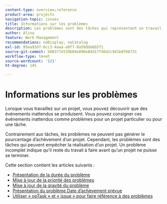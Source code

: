 ```yaml
---
content-type: overview;reference
product-area: projects
navigation-topic: issues
title: Informations sur les problèmes
description: Les problèmes sont des tâches qui représentent un travail imprévu ou imprévu sur un projet. Les articles suivants contiennent des informations sur les problèmes.
author: Alina
feature: Work Management
recommendations: noDisplay, noCatalog
exl-id: 95ea93d7-6cc3-4aaa-a8f7-8a59dda6b5f1
source-git-commit: b08377e539b04e896e84d17f46d2c941b0f66731
workflow-type: tm+mt
source-wordcount: '121'
ht-degree: 14%

---
```


# Informations sur les problèmes

Lorsque vous travaillez sur un projet, vous pouvez découvrir que des événements inattendus se produisent. Vous pouvez consigner ces événements inattendus comme problèmes pour un projet particulier ou pour une tâche.

Contrairement aux tâches, les problèmes ne peuvent pas générer le pourcentage d’achèvement d’un projet. Cependant, les problèmes sont des tâches qui peuvent empêcher la réalisation d’un projet. Un problème incomplet indique qu’il reste du travail à faire avant qu’un projet ne puisse se terminer.

Cette section contient les articles suivants :

* [Présentation de la durée du problème](../../../manage-work/issues/issue-information/issue-duration.md)
* [Mise à jour de la priorité des problèmes](../../../manage-work/issues/issue-information/update-issue-priority.md)
* [Mise à jour de la gravité du problème](../../../manage-work/issues/issue-information/update-issue-severity.md)
* [Présentation du problème Date d’achèvement prévue](../../../manage-work/issues/issue-information/issue-planned-completion-date.md)
* [Utiliser « opTask » et « issue » pour faire référence à des problèmes](../../../manage-work/issues/issue-information/use-optask-instead-of-issue.md)
